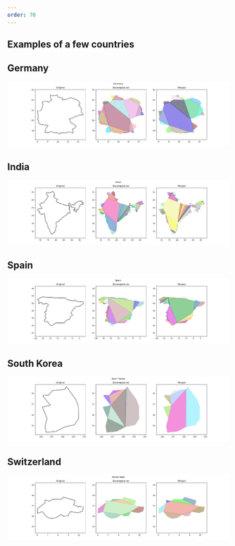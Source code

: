 ```yaml
---
order: 70
---
```


## Examples of a few countries

## Germany

![](fig/Germany.png)

## India

![](fig/India.png)

## Spain

![](fig/Spain.png)

## South Korea

![](fig/SouthKorea.png)

## Switzerland

![](fig/Switzerland.png)

